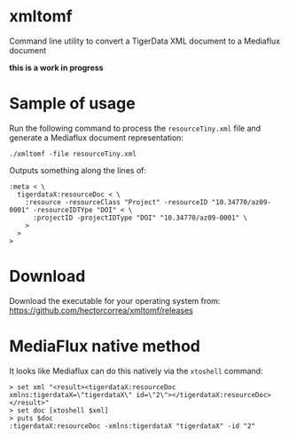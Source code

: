 # xmltomf

Command line utility to convert a TigerData XML document to a Mediaflux document


**this is a work in progress**

# Sample of usage

Run the following command to process the `resourceTiny.xml` file and generate a Mediaflux document representation:

```
./xmltomf -file resourceTiny.xml
```

Outputs something along the lines of:

```
:meta < \
  tigerdataX:resourceDoc < \
    :resource -resourceClass "Project" -resourceID "10.34770/az09-0001" -resourceIDTYpe "DOI" < \
      :projectID -projectIDType "DOI" "10.34770/az09-0001" \
    >
  >
>
```

# Download
Download the executable for your operating system from: https://github.com/hectorcorrea/xmltomf/releases


# MediaFlux native method

It looks like Mediaflux can do this natively via the `xtoshell` command:

```
> set xml "<result><tigerdataX:resourceDoc xmlns:tigerdataX=\"tigerdataX\" id=\"2\"></tigerdataX:resourceDoc></result>"
> set doc [xtoshell $xml]
> puts $doc
:tigerdataX:resourceDoc -xmlns:tigerdataX "tigerdataX" -id "2"
```
